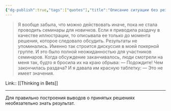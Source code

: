 ```yaml
---
{"dg-publish":true,"tags":["quotes"],"title":"Описание ситуации без результата","date":"2022-06-09T09:37:25+03:00","modified_at":"2022-06-19T09:23:57+03:00","permalink":"/quotes/202206090937/","dgHomeLink":false,"dgPassFrontmatter":true}
---
```



> Я вообще забыла, что можно действовать иначе, пока не стала проводить семинары для новичков. Если я приводила раздачу в качестве иллюстрации, то описывала ее только до момента решения, которое следовало обсудить. Результаты не упоминались. Именно так строится дискуссия в моей покерной группе. И это было полной неожиданностью для участников семинаров. Когда обсуждение заканчивалось, люди смотрели на меня так, будто я бросила их на краю обрыва: — Подождите! Чем закончилась раздача? И я давала им красную таблетку: — Это не имеет значения. 

Link:: [[Thinking in Bets]]

---

Для правильно построения выводов о принятых решениях необязательно знать результат.
